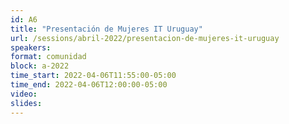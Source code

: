 ```yaml
---
id: A6
title: "Presentación de Mujeres IT Uruguay"
url: /sessions/abril-2022/presentacion-de-mujeres-it-uruguay
speakers:
format: comunidad
block: a-2022
time_start: 2022-04-06T11:55:00-05:00
time_end: 2022-04-06T12:00:00-05:00
video:
slides:
---
```

